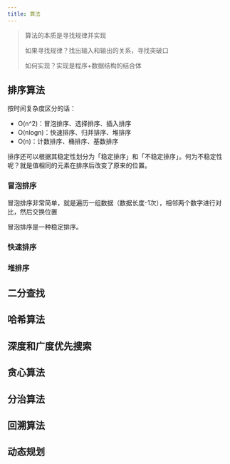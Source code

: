 ```yaml
---
title: 算法
---
```


> 算法的本质是寻找规律并实现
>
> 如果寻找规律？找出输入和输出的关系，寻找突破口
>
> 如何实现？实现是程序+数据结构的结合体


## 排序算法
按时间复杂度区分的话：
- O(n^2)：冒泡排序、选择排序、插入排序
- O(nlogn)：快速排序、归并排序、堆排序
- O(n)：计数排序、桶排序、基数排序

排序还可以根据其稳定性划分为「稳定排序」和「不稳定排序」。何为不稳定性呢？就是值相同的元素在排序后改变了原来的位置。

### 冒泡排序
冒泡排序非常简单，就是遍历一组数据（数据长度-1次），相邻两个数字进行对比，然后交换位置

冒泡排序是一种稳定排序。

### 快速排序
### 堆排序

## 二分查找

## 哈希算法

## 深度和广度优先搜索

## 贪心算法

## 分治算法

## 回溯算法

## 动态规划
